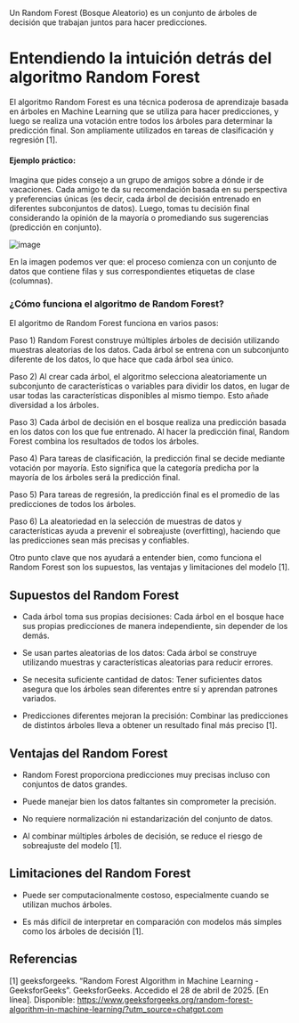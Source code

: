 Un Random Forest (Bosque Aleatorio) es un conjunto de árboles de decisión que trabajan juntos para hacer predicciones. 

# Entendiendo la intuición detrás del algoritmo Random Forest

El algoritmo Random Forest es una técnica poderosa de aprendizaje basada en árboles en Machine Learning que se utiliza para hacer predicciones, y luego se realiza una votación entre todos los árboles para determinar la predicción final. Son ampliamente utilizados en tareas de clasificación y regresión [1].

#### Ejemplo práctico:

Imagina que pides consejo a un grupo de amigos sobre a dónde ir de vacaciones. Cada amigo te da su recomendación basada en su perspectiva y preferencias únicas (es decir, cada árbol de decisión entrenado en diferentes subconjuntos de datos). Luego, tomas tu decisión final considerando la opinión de la mayoría o promediando sus sugerencias (predicción en conjunto).

![image](https://github.com/user-attachments/assets/4758d448-10d9-4257-a676-d37b509c38d5)

En la imagen podemos ver que: el proceso comienza con un conjunto de datos que contiene filas y sus correspondientes etiquetas de clase (columnas).

### ¿Cómo funciona el algoritmo de Random Forest?

El algoritmo de Random Forest funciona en varios pasos:

Paso 1) Random Forest construye múltiples árboles de decisión utilizando muestras aleatorias de los datos. Cada árbol se entrena con un subconjunto diferente de los datos, lo que hace que cada árbol sea único.

Paso 2) Al crear cada árbol, el algoritmo selecciona aleatoriamente un subconjunto de características o variables para dividir los datos, en lugar de usar todas las características disponibles al mismo tiempo. Esto añade diversidad a los árboles.

Paso 3) Cada árbol de decisión en el bosque realiza una predicción basada en los datos con los que fue entrenado. Al hacer la predicción final, Random Forest combina los resultados de todos los árboles.

Paso 4) Para tareas de clasificación, la predicción final se decide mediante votación por mayoría. Esto significa que la categoría predicha por la mayoría de los árboles será la predicción final.

Paso 5) Para tareas de regresión, la predicción final es el promedio de las predicciones de todos los árboles.

Paso 6) La aleatoriedad en la selección de muestras de datos y características ayuda a prevenir el sobreajuste (overfitting), haciendo que las predicciones sean más precisas y confiables.

Otro punto clave que nos ayudará a entender bien, como funciona el Random Forest son los supuestos, las ventajas y limitaciones del modelo [1].

## Supuestos del Random Forest

- Cada árbol toma sus propias decisiones: Cada árbol en el bosque hace sus propias predicciones de manera independiente, sin depender de los demás.

- Se usan partes aleatorias de los datos: Cada árbol se construye utilizando muestras y características aleatorias para reducir errores.

- Se necesita suficiente cantidad de datos: Tener suficientes datos asegura que los árboles sean diferentes entre sí y aprendan patrones variados.

- Predicciones diferentes mejoran la precisión: Combinar las predicciones de distintos árboles lleva a obtener un resultado final más preciso [1].

## Ventajas del Random Forest

- Random Forest proporciona predicciones muy precisas incluso con conjuntos de datos grandes.

- Puede manejar bien los datos faltantes sin comprometer la precisión.

- No requiere normalización ni estandarización del conjunto de datos.

- Al combinar múltiples árboles de decisión, se reduce el riesgo de sobreajuste del modelo [1].

## Limitaciones del Random Forest

- Puede ser computacionalmente costoso, especialmente cuando se utilizan muchos árboles.

- Es más difícil de interpretar en comparación con modelos más simples como los árboles de decisión [1].

## Referencias

[1] geeksforgeeks. “Random Forest Algorithm in Machine Learning - GeeksforGeeks”. GeeksforGeeks. Accedido el 28 de abril de 2025. [En línea]. Disponible: https://www.geeksforgeeks.org/random-forest-algorithm-in-machine-learning/?utm_source=chatgpt.com
